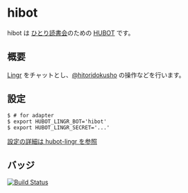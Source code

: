 # hibot

hibot は [ひとり読書会][hitoridokusho]のための [HUBOT][github/hubot] です。

## 概要

[Lingr][lingr] をチャットとし、[@hitoridokusho][@hitoridokusho] の操作などを行います。

## 設定

    $ # for adapter
    $ export HUBOT_LINGR_BOT='hibot'
    $ export HUBOT_LINGR_SECRET='...'

[設定の詳細は hubot-lingr を参照][miyagawa/hubot-lingr]

## バッジ

[![Build Status](https://travis-ci.org/hitoridokusho/hibot.svg?branch=master)](https://travis-ci.org/hitoridokusho/hibot)

[hitoridokusho]: http://hitoridokusho.doorkeeper.jp/
[@hitoridokusho]: https://twitter.com/hitoridokusho
[lingr]: http://lingr.com/
[github/hubot]: https://github.com/github/hubot
[miyagawa/hubot-lingr]: https://github.com/miyagawa/hubot-lingr
